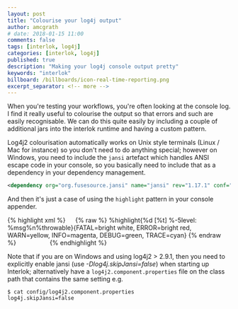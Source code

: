 ```yaml
---
layout: post
title: "Colourise your log4j output"
author: amcgrath
# date: 2018-01-15 11:00
comments: false
tags: [interlok, log4j]
categories: [interlok, log4j]
published: true
description: "Making your log4j console output pretty"
keywords: "interlok"
billboard: /billboards/icon-real-time-reporting.png
excerpt_separator: <!-- more -->
---
```


When you're testing your workflows, you're often looking at the console log. I find it really useful to colourise the output so that errors and such are easily recognisable. We can do this quite easily by including a couple of additional jars into the interlok runtime and having a custom pattern.

<!-- more -->

Log4j2 colourisation automatically works on Unix style terminals (Linux / Mac for instance) so you don't need to do anything special; however on Windows, you need to include the `jansi` artefact which handles ANSI escape code in your console, so you basically need to include that as a dependency in your dependency management.

```xml
<dependency org="org.fusesource.jansi" name="jansi" rev="1.17.1" conf="runtime->default"/>
```

And then it's just a case of using the `highlight` pattern in your console appender.

{% highlight xml %}
<Console name="Console" target="SYSTEM_OUT">
  <PatternLayout>
{% raw %}
    <Pattern>%highlight{%d [%t] %-5level: %msg%n%throwable}{FATAL=bright white, ERROR=bright red, WARN=yellow, INFO=magenta, DEBUG=green, TRACE=cyan}</Pattern>
{% endraw %}
  </PatternLayout>
  <filters>
    <ThresholdFilter level="TRACE"/>
  </filters>
</Console>
{% endhighlight %}

Note that if you are on Windows and using log4j2 > 2.9.1, then you need to explicitly enable jansi (use _-Dlog4j.skipJansi=false_) when starting up Interlok; alternatively have a `log4j2.component.properties` file on the class path that contains the same setting e.g.

```
$ cat config/log4j2.component.properties
log4j.skipJansi=false
```


